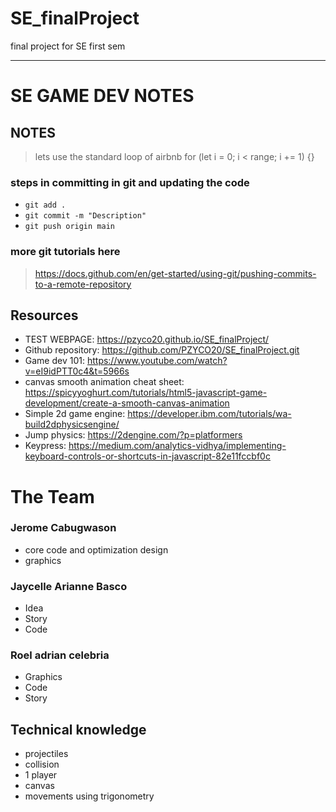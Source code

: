 # SE_finalProject
final project for SE first sem 

-------------------------------------------------------

# SE GAME DEV NOTES
## NOTES
> lets use the standard loop of airbnb
> for (let i = 0; i < range; i += 1) {}

### steps in committing in git and updating the code
- `git add .`
- `git commit -m "Description"`
- `git push origin main`
 
### more git tutorials here
> https://docs.github.com/en/get-started/using-git/pushing-commits-to-a-remote-repository


## Resources 
- TEST WEBPAGE: https://pzyco20.github.io/SE_finalProject/
- Github repository: https://github.com/PZYCO20/SE_finalProject.git
- Game dev 101: https://www.youtube.com/watch?v=eI9idPTT0c4&t=5966s
- canvas smooth animation cheat sheet: https://spicyyoghurt.com/tutorials/html5-javascript-game-development/create-a-smooth-canvas-animation
- Simple 2d game engine: https://developer.ibm.com/tutorials/wa-build2dphysicsengine/
- Jump physics: https://2dengine.com/?p=platformers
- Keypress: https://medium.com/analytics-vidhya/implementing-keyboard-controls-or-shortcuts-in-javascript-82e11fccbf0c

# The Team
### Jerome Cabugwason
  - core code and optimization design
  - graphics

### Jaycelle Arianne Basco
  - Idea
  - Story
  - Code
### Roel adrian celebria
  - Graphics
  - Code
  - Story

## Technical knowledge
- projectiles
- collision
- 1 player
- canvas
- movements using trigonometry
